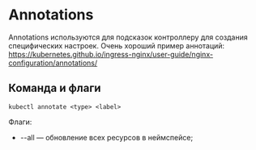 # Annotations
Annotations используются для подсказок контроллеру для создания специфических настроек.
Очень хороший пример аннотаций:
https://kubernetes.github.io/ingress-nginx/user-guide/nginx-configuration/annotations/

## Команда и флаги
```shell script
kubectl annotate <type> <label>
``` 

Флаги:
- --all — обновление всех ресурсов в неймспейсе;




